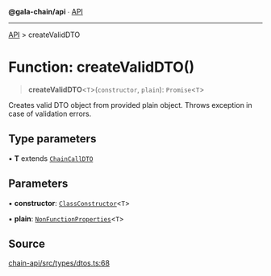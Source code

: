 **@gala-chain/api** ∙ [API](../exports.md)

***

[API](../exports.md) > createValidDTO

# Function: createValidDTO()

> **createValidDTO**\<`T`\>(`constructor`, `plain`): `Promise`\<`T`\>

Creates valid DTO object from provided plain object. Throws exception in case of validation errors.

## Type parameters

▪ **T** extends [`ChainCallDTO`](../classes/ChainCallDTO.md)

## Parameters

▪ **constructor**: [`ClassConstructor`](../interfaces/ClassConstructor.md)\<`T`\>

▪ **plain**: [`NonFunctionProperties`](../type-aliases/NonFunctionProperties.md)\<`T`\>

## Source

[chain-api/src/types/dtos.ts:68](https://github.com/GalaChain/sdk/blob/bcbbb18/chain-api/src/types/dtos.ts#L68)
